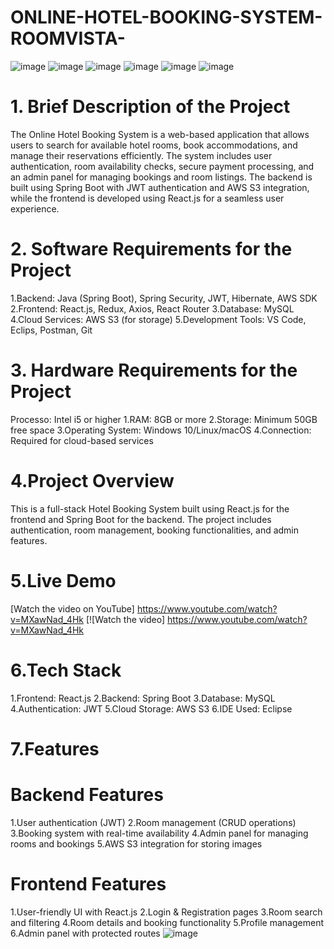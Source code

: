 # ONLINE-HOTEL-BOOKING-SYSTEM-ROOMVISTA-
![image](https://github.com/user-attachments/assets/c1177dd9-2276-4d99-be63-4eb7ecc1e36a)
![image](https://github.com/user-attachments/assets/af0eb00a-85b4-45ff-bc53-bbeee5160d36)
![image](https://github.com/user-attachments/assets/a7b7a790-ff7b-4054-bdb9-890c30a7fc1a)
![image](https://github.com/user-attachments/assets/62bc4f05-a948-4723-a175-a39bd6a4e463)
![image](https://github.com/user-attachments/assets/d986a104-f572-40f3-8bf5-c34add00695c)
![image](https://github.com/user-attachments/assets/6fdb186d-148c-4129-a1ba-d3a7ff8f9cfa)

# 1. Brief Description of the Project
The Online Hotel Booking System is a web-based application that allows users to search for available hotel rooms, book accommodations, and manage their reservations efficiently. The system includes user authentication, room availability checks, secure payment processing, and an admin panel for managing bookings and room listings. The backend is built using Spring Boot with JWT authentication and AWS S3 integration, while the frontend is developed using React.js for a seamless user experience.

# 2. Software Requirements for the Project
 1.Backend: Java (Spring Boot), Spring Security, JWT, Hibernate, AWS SDK
 2.Frontend: React.js, Redux, Axios, React Router
 3.Database: MySQL
 4.Cloud Services: AWS S3 (for storage)
 5.Development Tools: VS Code, Eclips, Postman, Git

 # 3. Hardware Requirements for the Project
 Processo: Intel i5 or higher
 1.RAM: 8GB or more
 2.Storage: Minimum 50GB free space
 3.Operating System: Windows 10/Linux/macOS
 4.Connection: Required for cloud-based services

 # 4.Project Overview
This is a full-stack Hotel Booking System built using React.js for the frontend and Spring Boot for the backend. The project includes authentication, room management, booking functionalities, and admin features.

 # 5.Live Demo
  [Watch the video on YouTube] https://www.youtube.com/watch?v=MXawNad_4Hk
  [![Watch the video] https://www.youtube.com/watch?v=MXawNad_4Hk


 # 6.Tech Stack
 1.Frontend: React.js
 2.Backend: Spring Boot
 3.Database: MySQL
 4.Authentication: JWT
 5.Cloud Storage: AWS S3
 6.IDE Used: Eclipse

# 7.Features
# Backend Features
 1.User authentication (JWT)
 2.Room management (CRUD operations)
 3.Booking system with real-time availability
 4.Admin panel for managing rooms and bookings
 5.AWS S3 integration for storing images

# Frontend Features
 1.User-friendly UI with React.js
 2.Login & Registration pages
 3.Room search and filtering
 4.Room details and booking functionality
 5.Profile management
 6.Admin panel with protected routes
![image](https://github.com/user-attachments/assets/032e9ce6-52ff-4797-9a45-9a17df25ecfb)
